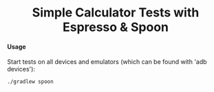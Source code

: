 <h1 align="center">Simple Calculator Tests with Espresso & Spoon</h1> 

#### Usage

Start tests on all devices and emulators (which can be found with 'adb devices'):
```
./gradlew spoon
```
